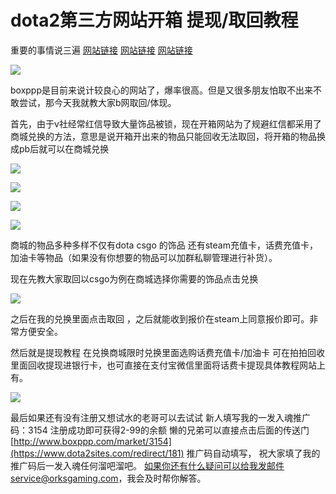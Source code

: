 # dota2第三方网站开箱 提现/取回教程

重要的事情说三遍
[网站链接](https://www.dota2sites.com/redirect/181)
[网站链接](https://www.dota2sites.com/redirect/181)
[网站链接](https://www.dota2sites.com/redirect/181)

![](https://www.dota2sites.com/media/images/blog/224629c62at6czllvljlx6.png)

boxppp是目前来说计较良心的网站了，爆率很高。但是又很多朋友怕取不出来不敢尝试，那今天我就教大家b网取回/体现。

首先，由于v社经常红信导致大量饰品被锁，现在开箱网站为了规避红信都采用了商城兑换的方法，意思是说开箱开出来的物品只能回收无法取回，将开箱的物品换成pb后就可以在商城兑换

![](https://www.dota2sites.com/media/images/blog/224956dortantor7vrj9bb.png)

![](https://www.dota2sites.com/media/images/blog/225008w1fz5n5rqpzppmoh.png)

![](https://www.dota2sites.com/media/images/blog/225009xk6oszq6vrmmtx6r.png)

![](https://www.dota2sites.com/media/images/blog/225011t8ldxylz88daaezy.png)

商城的物品多种多样不仅有dota csgo 的饰品 还有steam充值卡，话费充值卡，加油卡等物品（如果没有你想要的物品可以加群私聊管理进行补货）。

现在先教大家取回以csgo为例在商城选择你需要的饰品点击兑换

![](https://www.dota2sites.com/media/images/blog/225522v9i9o3zdwu0iznc9.png)

之后在我的兑换里面点击取回 ，之后就能收到报价在steam上同意报价即可。非常方便安全。

然后就是提现教程
在兑换商城限时兑换里面选购话费充值卡/加油卡 可在拍拍回收里面回收提现进银行卡，也可直接在支付宝微信里面将话费卡提现具体教程网站上有。

![](https://www.dota2sites.com/media/images/blog/230027rw0uf1iuih82p1is.png)

最后如果还有没有注册又想试水的老哥可以去试试 新人填写我的一发入魂推广码：3154  注册成功即可获得2-99的余额   懒的兄弟可以直接点击后面的传送门[http://www.boxppp.com/market/3154](https://www.dota2sites.com/redirect/181)  推广码自动填写，
祝大家填了我的推广码后一发入魂任何溜吧溜吧。
如果你还有什么疑问可以给我发邮件service@orksgaming.com，我会及时帮你解答。

